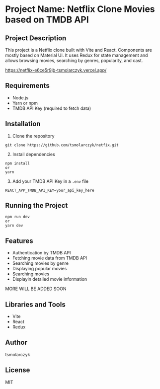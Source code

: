 # Project Name: Netflix Clone Movies based on TMDB API

## Project Description
This project is a Netflix clone built with Vite and React. Components are mostly based on Material UI. It uses Redux for state management and allows browsing movies, searching by genres, popularity, and cast.

https://netflix-e6ce5r9jb-tsmolarczyk.vercel.app/
## Requirements

- Node.js
- Yarn or npm
- TMDB API Key (required to fetch data)

## Installation

1. Clone the repository
```
git clone https://github.com/tsmolarczyk/netfix.git
```
2. Install dependencies
```
npm install
or
yarn
```
3. Add your TMDB API Key in a `.env` file
```
REACT_APP_TMDB_API_KEY=your_api_key_here
```

## Running the Project
```
npm run dev
or
yarn dev
```

## Features

- Authentication by TMDB API
- Fetching movie data from TMDB API
- Searching movies by genre
- Displaying popular movies
- Searching movies
- Displayin detailed movie information

MORE WILL BE ADDED SOON

## Libraries and Tools

- Vite
- React
- Redux

## Author

tsmolarczyk

## License

MIT

